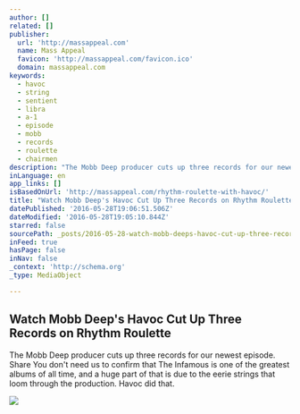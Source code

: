 ```yaml
---
author: []
related: []
publisher:
  url: 'http://massappeal.com'
  name: Mass Appeal
  favicon: 'http://massappeal.com/favicon.ico'
  domain: massappeal.com
keywords:
  - havoc
  - string
  - sentient
  - libra
  - a-1
  - episode
  - mobb
  - records
  - roulette
  - chairmen
description: "The Mobb Deep producer cuts up three records for our newest episode. Share You don't need us to confirm that The Infamous is one of the greatest albums of all time, and a huge part of that is due to the eerie strings that loom through the production. Havoc did that."
inLanguage: en
app_links: []
isBasedOnUrl: 'http://massappeal.com/rhythm-roulette-with-havoc/'
title: "Watch Mobb Deep's Havoc Cut Up Three Records on Rhythm Roulette"
datePublished: '2016-05-28T19:06:51.506Z'
dateModified: '2016-05-28T19:05:10.844Z'
starred: false
sourcePath: _posts/2016-05-28-watch-mobb-deeps-havoc-cut-up-three-records-on-rhythm-roule.md
inFeed: true
hasPage: false
inNav: false
_context: 'http://schema.org'
_type: MediaObject

---
```

<article style=""><h1>Watch Mobb Deep's Havoc Cut Up Three Records on Rhythm Roulette</h1><p>The Mobb Deep producer cuts up three records for our newest episode. Share You don't need us to confirm that The Infamous is one of the greatest albums of all time, and a huge part of that is due to the eerie strings that loom through the production. Havoc did that.</p><img src="http://massappeal.com/wp-content/uploads/havoc-mobb-deep-rhythm-roulette.jpg" /></article>